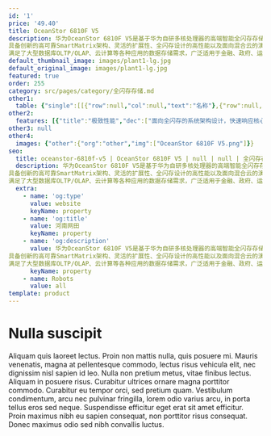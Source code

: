 ```yaml
---
id: '1'
price: '49.40'
title: OceanStor 6810F V5
description: 华为OceanStor 6810F V5是基于华为自研多核处理器的高端智能全闪存存储系统，为企业提供最高水平的数据服务。
具备创新的高可靠SmartMatrix架构、灵活的扩展性、全闪存设计的高性能以及面向混合云的演进方案，是企业核心应用的信赖之选。
满足了大型数据库OLTP/OLAP、云计算等各种应用的数据存储需求，广泛适用于金融、政府、运营商、制造、交通等行业。
default_thumbnail_image: images/plant1-lg.jpg
default_original_image: images/plant1-lg.jpg
featured: true
order: 255
category: src/pages/category/全闪存存储.md
other1: 
  table: {"single":[[{"row":null,"col":null,"text":"名称"},{"row":null,"col":null,"text":"OceanStor 6810F V5"}],[{"row":null,"col":"2","text":"硬件特性"}],[{"row":null,"col":null,"text":"系统架构"},{"row":null,"col":null,"text":"SmartMatrix 3.0高端全闪存架构"}],[{"row":null,"col":null,"text":"时延"},{"row":null,"col":null,"text":"<1ms"}],[{"row":null,"col":null,"text":"最大控制器数"},{"row":null,"col":null,"text":"16"}],[{"row":null,"col":null,"text":"存储处理器"},{"row":null,"col":null,"text":"多核多处理器 "}],[{"row":null,"col":null,"text":"系统缓存"},{"row":null,"col":null,"text":"512GB~16TB"}],[{"row":null,"col":null,"text":"支持的存储协议"},{"row":null,"col":null,"text":"FC、iSCSI、NFS、CIFS、HTTP、FTP"}],[{"row":null,"col":null,"text":"前端通道端口类型"},{"row":null,"col":null,"text":"8/16/32Gbps FC、1/10/25/40/100Gbps Ethernet"}],[{"row":null,"col":null,"text":"后端通道端口类型"},{"row":null,"col":null,"text":"NVMe over Fabric/SAS 3.0"}],[{"row":null,"col":null,"text":"最大主机接口数"},{"row":null,"col":null,"text":"384"}],[{"row":null,"col":null,"text":"支持的硬盘类型"},{"row":null,"col":null,"text":"NVMe SSD、SAS SSD"}]]}
other2:
  features: [{"title":"极致性能","dec":["面向全闪存的系统架构设计，快速响应核心业务需求；灵活扩展，最大支持16个控制器，16TB缓存，时延小于1ms情况下可达数百万IOPS。"]},{"title":"稳定可靠","dec":["领先的SmartMatrix系统架构，免网关一体化双活，实现99.9999%高可用，帮助用户实现业务永续。"]},{"title":"智能云化","dec":["eService实现存储云端7*24主动监控和远程维护，AI实现故障诊断、分析预测与业务评估，并通过混合云方案等助力企业云化转型。"]}]
other3: null
other4:
  images: {"other":{"org":"other","img":["OceanStor 6810F V5.png"]}}
seo:
  title: oceanstor-6810f-v5 | OceanStor 6810F V5 | null | null | 全闪存存储 | 数据存储
  description: 华为OceanStor 6810F V5是基于华为自研多核处理器的高端智能全闪存存储系统，为企业提供最高水平的数据服务。
具备创新的高可靠SmartMatrix架构、灵活的扩展性、全闪存设计的高性能以及面向混合云的演进方案，是企业核心应用的信赖之选。
满足了大型数据库OLTP/OLAP、云计算等各种应用的数据存储需求，广泛适用于金融、政府、运营商、制造、交通等行业。
  extra:
    - name: 'og:type'
      value: website
      keyName: property
    - name: 'og:title'
      value: 河南网田
      keyName: property
    - name: 'og:description'
      value: 华为OceanStor 6810F V5是基于华为自研多核处理器的高端智能全闪存存储系统，为企业提供最高水平的数据服务。
具备创新的高可靠SmartMatrix架构、灵活的扩展性、全闪存设计的高性能以及面向混合云的演进方案，是企业核心应用的信赖之选。
满足了大型数据库OLTP/OLAP、云计算等各种应用的数据存储需求，广泛适用于金融、政府、运营商、制造、交通等行业。
      keyName: property
    - name: Robots
      value: all
template: product
---
```


# Nulla suscipit

Aliquam quis laoreet lectus. Proin non mattis nulla, quis posuere mi. Mauris venenatis, magna at pellentesque commodo, lectus risus vehicula elit, nec dignissim nisl sapien id leo. Nulla non pretium metus, vitae finibus lectus. Aliquam in posuere risus. Curabitur ultrices ornare magna porttitor commodo. Curabitur eu tempor orci, sed pretium quam. Vestibulum condimentum, arcu nec pulvinar fringilla, lorem odio varius arcu, in porta tellus eros sed neque. Suspendisse efficitur eget erat sit amet efficitur. Proin maximus nibh eu sapien consequat, non porttitor risus consequat. Donec maximus odio sed nibh convallis luctus.